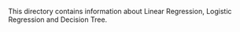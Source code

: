 This directory contains information about Linear Regression, Logistic Regression and Decision Tree.
